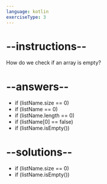 ```yaml
---
language: kotlin
exerciseType: 3
---
```


# --instructions--

How do we check if an array is empty?

# --answers--

- if (listName.size == 0)
- if (listName == 0)
- if (listName.length == 0)
- if (listName[0] == false)
- if (listName.isEmpty())

# --solutions--

- if (listName.size == 0)
- if (listName.isEmpty())
